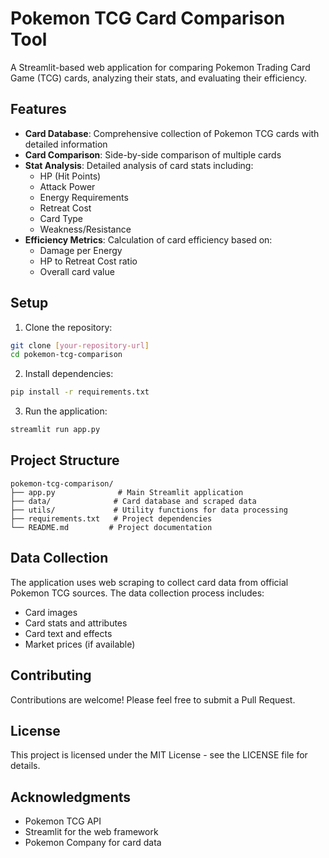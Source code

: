 # Pokemon TCG Card Comparison Tool

A Streamlit-based web application for comparing Pokemon Trading Card Game (TCG) cards, analyzing their stats, and evaluating their efficiency.

## Features

- **Card Database**: Comprehensive collection of Pokemon TCG cards with detailed information
- **Card Comparison**: Side-by-side comparison of multiple cards
- **Stat Analysis**: Detailed analysis of card stats including:
  - HP (Hit Points)
  - Attack Power
  - Energy Requirements
  - Retreat Cost
  - Card Type
  - Weakness/Resistance
- **Efficiency Metrics**: Calculation of card efficiency based on:
  - Damage per Energy
  - HP to Retreat Cost ratio
  - Overall card value

## Setup

1. Clone the repository:
```bash
git clone [your-repository-url]
cd pokemon-tcg-comparison
```

2. Install dependencies:
```bash
pip install -r requirements.txt
```

3. Run the application:
```bash
streamlit run app.py
```

## Project Structure

```
pokemon-tcg-comparison/
├── app.py              # Main Streamlit application
├── data/              # Card database and scraped data
├── utils/             # Utility functions for data processing
├── requirements.txt   # Project dependencies
└── README.md         # Project documentation
```

## Data Collection

The application uses web scraping to collect card data from official Pokemon TCG sources. The data collection process includes:

- Card images
- Card stats and attributes
- Card text and effects
- Market prices (if available)

## Contributing

Contributions are welcome! Please feel free to submit a Pull Request.

## License

This project is licensed under the MIT License - see the LICENSE file for details.

## Acknowledgments

- Pokemon TCG API
- Streamlit for the web framework
- Pokemon Company for card data
